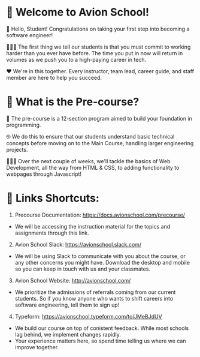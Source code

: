 # 👊 Welcome to Avion School!

👋 Hello, Student! Congratulations on taking your first step into becoming a software engineer!

🙇🏽‍♂ The first thing we tell our students is that you must commit to working harder than you ever have before. The time you put in now will return in volumes as we push you to a high-paying career in tech.

❤️ We're in this together. Every instructor, team lead, career guide, and staff member are here to help you succeed.


# 🤔 What is the Pre-course?

🏫 The pre-course is a 12-section program aimed to build your foundation in programming.

🤓 We do this to ensure that our students understand basic technical concepts before moving on to the Main Course, handling larger engineering projects.

👩🏽‍💻 Over the next couple of weeks, we'll tackle the basics of Web Development, all the way from HTML & CSS, to adding functionality to webpages through Javascript!

# 🔗 Links Shortcuts:

1. Precourse Documentation: https://docs.avionschool.com/precourse/
- We will be accessing the instruction material for the topics and assignments through this link.

2. Avion School Slack: https://avionschool.slack.com/
- We will be using Slack to communicate with you about the course, or any other concerns you might have. Download the desktop and mobile so you can keep in touch with us and your classmates.

3. Avion School Website: http://avionschool.com/
- We prioritize the admissions of referrals coming from our current students. So if you know anyone who wants to shift careers into software engineering, tell them to sign up!

4. Typeform: https://avionschool.typeform.com/to/JMeBJdUV
- We build our course on top of conistent feedback. While most schools lag behind, we implement changes rapidly.
- Your experience matters here, so spend time telling us where we can improve together.
